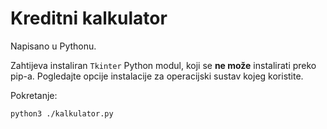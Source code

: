 # Kreditni kalkulator

Napisano u Pythonu.

Zahtijeva instaliran `Tkinter` Python modul, koji se **ne može** instalirati preko pip-a. Pogledajte opcije instalacije za operacijski sustav kojeg koristite.

Pokretanje:

```sh
python3 ./kalkulator.py
```
